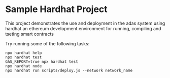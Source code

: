 # Sample Hardhat Project

This project demonstrates the use and deployment in the adas system using hardhat an ethereum development environment for running, compiling and tseting smart contracts

Try running some of the following tasks:

```shell
npx hardhat help
npx hardhat test
GAS_REPORT=true npx hardhat test
npx hardhat node
npx hardhat run scripts/deploy.js --network network_name
```
